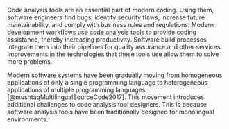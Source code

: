 Code analysis tools are an essential part of modern coding. Using them, software engineers find bugs, identify security flaws, increase future maintainability, and comply with business rules and regulations. Modern development workflows use code analysis tools to provide coding assistance, thereby increasing productivity. Software build processes integrate them into their pipelines for quality assurance and other services. Improvements in the technologies that these tools use allow them to solve more problems.

Modern software systems have been gradually moving from homogeneous applications of only a single programming language to heterogeneous applications of multiple programming languages [@mushtaqMultilingualSourceCode2017]. This movement introduces additional challenges to code analysis tool designers. This is because software analysis tools have been traditionally designed for monolingual environments. 
